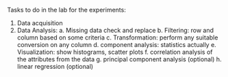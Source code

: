 Tasks to do in the lab for the experiments:
1. Data acquisition
2. Data Analysis:
a. Missing data check and replace
b. Filtering: row and column based on some criteria
c. Transformation: perform any suitable conversion on any column
d. component analysis: statistics actually
e. Visualization: show histograms, scatter plots
f. correlation analysis of the attributes from the data
g. principal component analysis (optional)
h. linear regression (optional)
